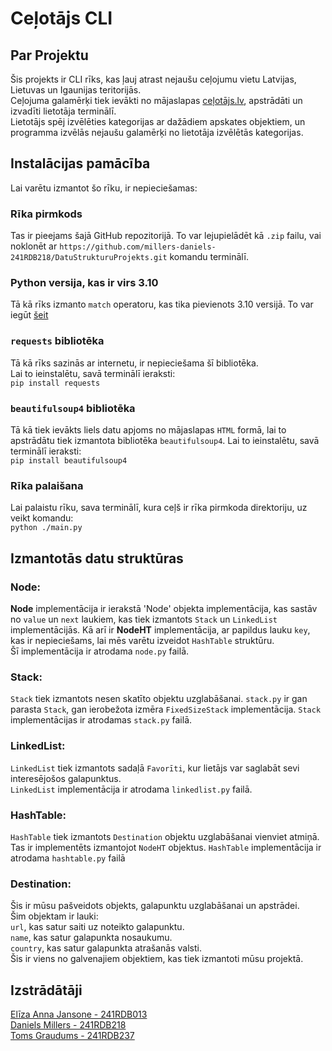 # Ceļotājs CLI

## Par Projektu
Šis projekts ir CLI rīks, kas ļauj atrast nejaušu ceļojumu vietu Latvijas, Lietuvas un Igaunijas teritorijās.  
Ceļojuma galamērķi tiek ievākti no mājaslapas [ceļotājs.lv](https://www.celotajs.lv/lv/c/wrth), apstrādāti un izvadīti lietotāja terminālī.  
Lietotājs spēj izvēlēties kategorijas ar dažādiem apskates objektiem, un programma izvēlās nejaušu galamērķi no lietotāja izvēlētās kategorijas.
## Instalācijas pamācība
Lai varētu izmantot šo rīku, ir nepieciešamas:  
### Rīka pirmkods
Tas ir pieejams šajā GitHub repozitorijā. To var lejupielādēt kā `.zip` failu, vai noklonēt ar `https://github.com/millers-daniels-241RDB218/DatuStrukturuProjekts.git` komandu terminālī.
### Python versija, kas ir virs 3.10
Tā kā rīks izmanto `match` operatoru, kas tika pievienots 3.10 versijā. To var iegūt [šeit](https://www.python.org/)
### `requests` bibliotēka
Tā kā rīks sazinās ar internetu, ir nepieciešama šī bibliotēka.  
Lai to ieinstalētu, savā terminālī ieraksti:  
`pip install requests`
### `beautifulsoup4` bibliotēka
Tā kā tiek ievākts liels datu apjoms no mājaslapas `HTML` formā, lai to apstrādātu tiek izmantota bibliotēka `beautifulsoup4`.
Lai to ieinstalētu, savā terminālī ieraksti:  
`pip install beautifulsoup4`
### Rīka palaišana
Lai palaistu rīku, sava terminālī, kura ceļš ir rīka pirmkoda direktoriju, uz veikt komandu:  
`python ./main.py`
## Izmantotās datu struktūras
### Node:
**Node** implementācija ir ierakstā 'Node' objekta implementācija, kas sastāv no `value` un `next` laukiem, kas tiek izmantots `Stack` un `LinkedList` implementācijās.
Kā arī ir **NodeHT** implementācija, ar papildus lauku `key`, kas ir nepieciešams, lai mēs varētu izveidot `HashTable` struktūru.  
Šī implementācija ir atrodama `node.py` failā.
### Stack:
`Stack` tiek izmantots nesen skatīto objektu uzglabāšanai.
`stack.py` ir gan parasta `Stack`, gan ierobežota izmēra `FixedSizeStack` implementācija. 
`Stack` implementācijas ir atrodamas `stack.py` failā. 
### LinkedList:
`LinkedList` tiek izmantots sadaļā `Favorīti`, kur lietājs var saglabāt sevi interesējošos galapunktus.  
`LinkedList` implementācija ir atrodama `linkedlist.py` failā.
### HashTable:
`HashTable` tiek izmantots `Destination` objektu uzglabāšanai vienviet atmiņā.
Tas ir implementēts izmantojot `NodeHT` objektus.
`HashTable` implementācija ir atrodama `hashtable.py` failā
### Destination:
Šis ir mūsu pašveidots objekts, galapunktu uzglabāšanai un apstrādei.  
Šim objektam ir lauki:  
`url`, kas satur saiti uz noteikto galapunktu.  
`name`, kas satur galapunkta nosaukumu.  
`country`, kas satur galapunkta atrašanās valsti.  
Šis ir viens no galvenajiem objektiem, kas tiek izmantoti mūsu projektā.



## Izstrādātāji
[Elīza Anna Jansone - 241RDB013](https://github.com/ElizaAnna)  
[Daniels Millers - 241RDB218](https://github.com/millers-daniels-241RDB218)  
[Toms Graudums - 241RDB237](https://github.com/mmm-jogurts)   


